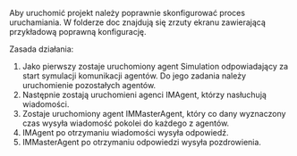 Aby uruchomić projekt należy poprawnie skonfigurować proces uruchamiania. W folderze doc znajdują się zrzuty ekranu zawierającą przykładową poprawną konfigurację.

Zasada działania:

1. Jako pierwszy zostaje uruchomiony agent Simulation odpowiadający za start symulacji komunikacji agentów. Do jego zadania należy uruchomienie pozostałych agentów.
2. Następnie zostają uruchomieni agenci IMAgent, którzy nasłuchują wiadomości.
3. Zostaje uruchomiony agent IMMasterAgent, który co dany wyznaczony czas wysyła wiadomość pokolei do każdego z agentów.
4. IMAgent po otrzymaniu wiadomości wysyła odpowiedź.
5. IMMasterAgent po otrzymaniu odpowiedzi wysyła pozdrowienia.
